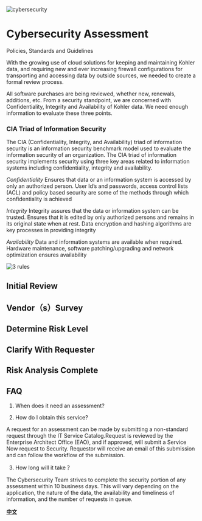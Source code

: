 ![cybersecurity](https://image.freepik.com/free-vector/shield-with-finger-print-scanning-digital-computer-data-technology-security-privacy-biometric-access_48369-25961.jpg)

# Cybersecurity Assessment

Policies, Standards and Guidelines

With the growing use of cloud solutions for keeping and maintaining Kohler data, and requiring new and ever increasing firewall configurations for transporting and accessing data by outside sources, we needed to create a formal review process. 

All software purchases are being reviewed, whether new, renewals, additions, etc.   From a security standpoint, we are concerned with Confidentiality, Integrity and Availability of Kohler data.  We need enough information to evaluate these three points. 

### CIA Triad of Information Security
The CIA (Confidentiality, Integrity, and Availability) triad of information security is an information security benchmark model used to evaluate the information security of an organization. The CIA triad of information security implements security using three key areas related to information systems including confidentiality, integrity and availability.

*Confidentiality* 
Ensures that data or an information system is accessed by only an authorized person. User Id’s and passwords, access control lists (ACL) and policy based security are some of the methods through which confidentiality is achieved

*Integrity*
Integrity assures that the data or information system can be trusted. Ensures that it is edited by only authorized persons and remains in its original state when at rest. Data encryption and hashing algorithms are key processes in providing integrity

*Availability*
Data and information systems are available when required. Hardware maintenance, software patching/upgrading and network optimization ensures availability

![3 rules](http://5b0988e595225.cdn.sohucs.com/images/20190723/9bec97ba6075491c9fc180bb7356a8f3.jpeg)

## Initial Review


## Vendor（s）Survey


## Determine Risk Level


## Clarify With Requester


## Risk Analysis Complete

## FAQ
1. When does it need an assessment?

2. How do I obtain this service?
  
A request for an assessment can be made by submitting a non-standard request through the IT Service Catalog.Request is reviewed by the Enterprise Architect Office (EAO), and if approved, will submit a Service Now request to Security.  Requestor will receive an email of this submission and can follow the workflow of the submission.

3. How long will it take？

The Cybersecurity Team strives to complete the security portion of any assessment within 10 business days.  This will vary depending on the application, the nature of the data, the availability and timeliness of information, and the number of requests in queue. 

[**中文**](https://www.sohu.com/a/328856061_286282?spm=smpc.author.fd-d.20.1593581357520MX04spY )

